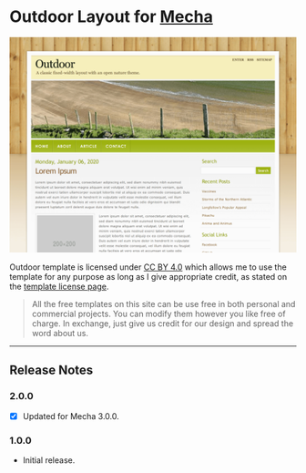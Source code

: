 Outdoor Layout for [Mecha](https://github.com/mecha-cms/mecha)
==============================================================

![Outdoor](/asset/index.png)

Outdoor template is licensed under [CC BY 4.0](https://creativecommons.org/licenses/by/4.0) which allows me to use the template for any purpose as long as I give appropriate credit, as stated on the [template license page](https://www.styleshout.com/template-license).

> All the free templates on this site can be use free in both personal and commercial projects. You can modify them however you like free of charge. In exchange, just give us credit for our design and spread the word about us.

---

Release Notes
-------------

### 2.0.0

 - [x] Updated for Mecha 3.0.0.

### 1.0.0

 - Initial release.